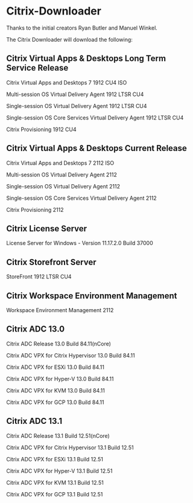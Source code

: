 # Citrix-Downloader


Thanks to the initial creators Ryan Butler and Manuel Winkel.

The Citrix Downloader will download the following:

## Citrix Virtual Apps & Desktops Long Term Service Release

Citrix Virtual Apps and Desktops 7 1912 CU4 ISO

Multi-session OS Virtual Delivery Agent 1912 LTSR CU4

Single-session OS Virtual Delivery Agent 1912 LTSR CU4

Single-session OS Core Services Virtual Delivery Agent 1912 LTSR CU4

Citrix Provisioning 1912 CU4

## Citrix Virtual Apps & Desktops Current Release

Citrix Virtual Apps and Desktops 7 2112 ISO

Multi-session OS Virtual Delivery Agent 2112

Single-session OS Virtual Delivery Agent 2112

Single-session OS Core Services Virtual Delivery Agent 2112

Citrix Provisioning 2112

## Citrix License Server
License Server for Windows - Version 11.17.2.0 Build 37000

## Citrix Storefront Server
StoreFront 1912 LTSR CU4

## Citrix Workspace Environment Management
Workspace Environment Management 2112

## Citrix ADC 13.0
Citrix ADC Release 13.0 Build 84.11(nCore)

Citrix ADC VPX for Citrix Hypervisor 13.0 Build 84.11

Citrix ADC VPX for ESXi 13.0 Build 84.11

Citrix ADC VPX for Hyper-V 13.0 Build 84.11

Citrix ADC VPX for KVM 13.0 Build 84.11

Citrix ADC VPX for GCP 13.0 Build 84.11

## Citrix ADC 13.1
Citrix ADC Release 13.1 Build 12.51(nCore)

Citrix ADC VPX for Citrix Hypervisor 13.1 Build 12.51

Citrix ADC VPX for ESXi 13.1 Build 12.51

Citrix ADC VPX for Hyper-V 13.1 Build 12.51

Citrix ADC VPX for KVM 13.1 Build 12.51

Citrix ADC VPX for GCP 13.1 Build 12.51
